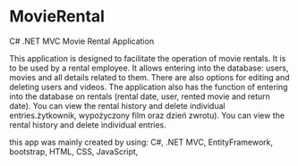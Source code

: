 # MovieRental
C# .NET MVC Movie Rental Application

This application is designed to facilitate the operation of movie rentals. 
It is to be used by a rental employee. It allows entering into the database: users, movies and all details related to them. 
There are also options for editing and deleting users and videos. 
The application also has the function of entering into the database on rentals (rental date, user, rented movie and return date). 
You can view the rental history and delete individual entries.żytkownik, wypożyczony film oraz dzień zwrotu). 
You can view the rental history and delete individual entries.


this app was mainly created by using:
C#, .NET MVC, EntityFramework, bootstrap, HTML, CSS, JavaScript, 
